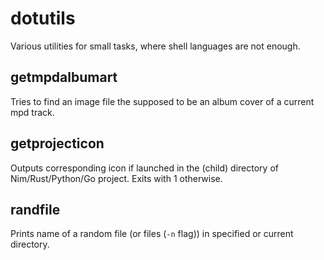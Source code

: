 # dotutils

Various utilities for small tasks, where shell languages are not enough.

## getmpdalbumart

Tries to find an image file the supposed to be an album cover of a current mpd track.

## getprojecticon

Outputs corresponding icon if launched in the (child) directory of Nim/Rust/Python/Go project.
Exits with 1 otherwise.

## randfile

Prints name of a random file (or files (`-n` flag)) in specified or current directory.
